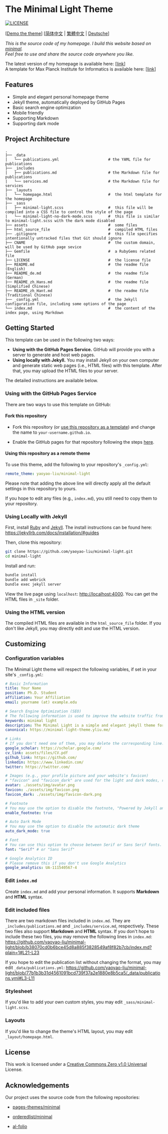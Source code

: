 # The Minimal Light Theme

[![LICENSE](https://img.shields.io/github/license/yaoyao-liu/minimal-light?style=flat-square&logo=creative-commons&color=EF9421)](https://github.com/yaoyao-liu/minimal-light/blob/main/LICENSE)

\[[Demo the theme](https://minimal-light-theme.yliu.me/)\]  \[[简体中文](https://github.com/yaoyao-liu/minimal-light/blob/master/README_zh_Hans.md) | [繁體中文](https://github.com/yaoyao-liu/minimal-light/blob/master/README_zh_Hant.md) | [Deutsche](https://github.com/yaoyao-liu/minimal-light/blob/master/README_de.md)\]
 
*This is the source code of my homepage. I build this website based on [minimal](https://github.com/orderedlist/minimal).*
<br>
*Feel free to use and share the source code anywhere you like.*

The latest version of my homepage is available here: [[link](https://github.com/yaoyao-liu/yaoyao-liu.github.io)]
<br>
A template for Max Planck Institute for Informatics is available here: [[link](https://github.com/yaoyao-liu/minimal-light-theme-mpi-inf)]

## Features

- Simple and elegant personal homepage theme
- Jekyll theme, automatically deployed by GitHub Pages
- Basic search engine optimization
- Mobile friendly
- Supporting Markdown 
- Supporting dark mode

## Project Architecture

```
.
├── _data                    
|   └── publications.yml                      # the YAML file for publications
├── _includes                    
|   ├── publications.md                       # the Markdown file for publications
|   └── services.md                           # the Markdown file for services
├── _layouts                  
|   └── homepage.html                         #  the html template for the homepage 
├── _sass
|   ├── minimal-light.scss                    #  this file will be compiled into a CSS file to control the style of the page              
|   └── minimal-light-no-dark-mode.scss       #  this file is similar to minimal-light.scss with the dark mode disabled
├── assets                                    #  some files
├── html_source_file                          #  compiled HTML files
├── .gitignore                                #  this file specifies intentionally untracked files that Git should ignore
├── CNAME                                     #  the custom domain, will be used by GitHub page sevice
├── Gemfile                                   #  a RubyGems related file
├── LICENSE                                   #  the license file
├── README.md                                 #  the readme file (English)
├── README_de.md                              #  the readme file (German)
├── README_zh_Hans.md                         #  the readme file (Simplified Chinese)
├── README_zh_Hant.md                         #  the readme file (Traditional Chinese)
├── _config.yml                               #  the Jekyll configuration file, including some options of the page  
└── index.md                                  #  the content of the index page, using Markdown
```

## Getting Started

This template can be used in the following two ways: 
- **Using with the GitHub Pages Service.** GitHub will provide you with a server to generate and host web pages.
- **Using locally with Jekyll.** You may install Jekyll on your own computer and generate static web pages (i.e., HTML files) with this template. After that, you may upload the HTML files to your server.

The detailed instructions are available below.


### Using with the GitHub Pages Service

There are two ways to use this template on GitHub:

#### Fork this repository
- Fork this repository (or [use this repository as a template](https://docs.github.com/en/github/creating-cloning-and-archiving-repositories/creating-a-repository-from-a-template)) and change the name to `your-username.github.io`.

- Enable the GitHub pages for that repository following the steps [here](https://docs.github.com/en/pages/getting-started-with-github-pages/creating-a-github-pages-site#creating-your-site).

#### Using this repository as a remote theme
To use this theme, add the following to your repository's `_config.yml`:

```yaml
remote_theme: yaoyao-liu/minimal-light
```

Please note that adding the above line will directly apply all the default settings in this repository to yours.

If you hope to edit any files (e.g., `index.md`), you still need to copy them to your repository.

### Using Locally with Jekyll

First, install [Ruby](https://www.ruby-lang.org/en/) and [Jekyll](https://jekyllrb.com/). The install instructions can be found here: <https://jekyllrb.com/docs/installation/#guides>

Then, clone this repository:

```bash
git clone https://github.com/yaoyao-liu/minimal-light.git
cd minimal-light
```
Install and run:

```bash
bundle install
bundle add webrick
bundle exec jekyll server
```
View the live page using `localhost`:
<http://localhost:4000>. You can get the HTML files in `_site` folder.

### Using the HTML version

The compiled HTML files are available in the `html_source_file` folder. If you don't like Jekyll, you may directly edit and use the HTML version.

## Customizing

### Configuration variables

The Minimal Light theme will respect the following variables, if set in your site's `_config.yml`:

  ```yaml
# Basic Information 
title: Your Name
position: Ph.D. Student
affiliation: Your Affiliation
email: yourname (at) example.edu

# Search Engine Optimization (SEO)
# The following information is used to improve the website traffic from search engines, e.g., Google.
keywords: minimal light
description: The Minimal Light is a simple and elegant jekyll theme for academic personal homepage.
canonical: https://minimal-light-theme.yliu.me/

# Links 
# If you don't need one of them, you may delete the corresponding line.
google_scholar: https://scholar.google.com/
cv_link: assets/files/CV.pdf
github_link: https://github.com/
linkedin: https://www.linkedin.com/
twitter: https://twitter.com/

# Images (e.g., your profile picture and your website's favicon) 
# "favicon" and "favicon_dark" are used for the light and dark modes, respectively. 
avatar: ./assets/img/avatar.png
favicon: ./assets/img/favicon.png
favicon_dark: ./assets/img/favicon-dark.png

# Footnote
# You may use the option to disable the footnote, "Powered by Jekyll and Minimal Light theme."
enable_footnote: true

# Auto Dark Mode
# You may use the option to disable the automatic dark theme
auto_dark_mode: true

# Font
# You can use this option to choose between Serif or Sans Serif fonts.
font: "Serif" # or "Sans Serif"

# Google Analytics ID
# Please remove this if you don't use Google Analytics
google_analytics: UA-111540567-4
  ```
### Edit `index.md`

Create `index.md` and add your personal information. It supports **Markdown** and **HTML** syntax.

### Edit included files

There are two markdown files included in `index.md`. They are `_includes/publications.md` and `_includes/service.md`, respectively. These two files also support **Markdown** and **HTML** syntax. If you don't hope to include these two files, you may remove the following lines in `index.md`:
https://github.com/yaoyao-liu/minimal-light/blob/b38070cd0b6bce45d8a885f3828549af8f82b7cb/index.md?plain=1#L21-L23

If you hope to edit the publication list without changing the format, you may edit `_data/publications.yml`:
https://github.com/yaoyao-liu/minimal-light/blob/77b1b3b31d4561091bcd739f37a2e1880e8b5ca5/_data/publications.yml#L3-L11


### Stylesheet

If you'd like to add your own custom styles, you may edit `_sass/minimal-light.scss`.

### Layouts

If you'd like to change the theme's HTML layout, you may edit `_layout/homepage.html`.

## License

This work is licensed under a [Creative Commons Zero v1.0 Universal](https://github.com/yaoyao-liu/minimal-light/blob/master/LICENSE) License.

## Acknowledgements

Our project uses the source code from the following repositories:

* [pages-themes/minimal](https://github.com/pages-themes/minimal)

* [orderedlist/minimal](https://github.com/orderedlist/minimal)

* [al-folio](https://github.com/alshedivat/al-folio)
